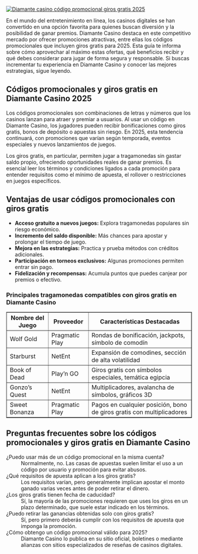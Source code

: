 [![Diamante casino código promocional giros gratis 2025](https://123-caf.pages.dev/gitsignup.png)](https://vrmoo.ru/Bt82HjjY)

<div>   <p>En el mundo del entretenimiento en línea, los casinos digitales se han convertido en una opción favorita para quienes buscan diversión y la posibilidad de ganar premios. Diamante Casino destaca en este competitivo mercado por ofrecer promociones atractivas, entre ellas los códigos promocionales que incluyen giros gratis para 2025. Esta guía te informa sobre cómo aprovechar al máximo estas ofertas, qué beneficios recibir y qué debes considerar para jugar de forma segura y responsable. Si buscas incrementar tu experiencia en Diamante Casino y conocer las mejores estrategias, sigue leyendo.</p>    <h2>Códigos promocionales y giros gratis en Diamante Casino 2025</h2>   <p>Los códigos promocionales son combinaciones de letras y números que los casinos lanzan para atraer y premiar a usuarios. Al usar un código en Diamante Casino, los jugadores pueden recibir bonificaciones como giros gratis, bonos de depósito o apuestas sin riesgo. En 2025, esta tendencia continuará, con promociones que varían según temporada, eventos especiales y nuevos lanzamientos de juegos.</p>   <p>Los giros gratis, en particular, permiten jugar a tragamonedas sin gastar saldo propio, ofreciendo oportunidades reales de ganar premios. Es esencial leer los términos y condiciones ligados a cada promoción para entender requisitos como el mínimo de apuesta, el rollover o restricciones en juegos específicos.</p>    <h2>Ventajas de usar códigos promocionales con giros gratis</h2>   <ul>     <li><strong>Acceso gratuito a nuevos juegos:</strong> Explora tragamonedas populares sin riesgo económico.</li>     <li><strong>Incremento del saldo disponible:</strong> Más chances para apostar y prolongar el tiempo de juego.</li>     <li><strong>Mejora en las estrategias:</strong> Practica y prueba métodos con créditos adicionales.</li>     <li><strong>Participación en torneos exclusivos:</strong> Algunas promociones permiten entrar sin pago.</li>     <li><strong>Fidelización y recompensas:</strong> Acumula puntos que puedes canjear por premios o efectivo.</li>   </ul>    <h3>Principales tragamonedas compatibles con giros gratis en Diamante Casino</h3>   <table border="1" cellpadding="5" cellspacing="0">     <thead>       <tr>         <th>Nombre del Juego</th>         <th>Proveedor</th>         <th>Características Destacadas</th>       </tr>     </thead>     <tbody>       <tr>         <td>Wolf Gold</td>         <td>Pragmatic Play</td>         <td>Rondas de bonificación, jackpots, símbolo de comodín</td>       </tr>       <tr>         <td>Starburst</td>         <td>NetEnt</td>         <td>Expansión de comodines, sección de alta volatilidad</td>       </tr>       <tr>         <td>Book of Dead</td>         <td>Play’n GO</td>         <td>Giros gratis con símbolos especiales, temática egipcia</td>       </tr>       <tr>         <td>Gonzo’s Quest</td>         <td>NetEnt</td>         <td>Multiplicadores, avalancha de símbolos, gráficos 3D</td>       </tr>       <tr>         <td>Sweet Bonanza</td>         <td>Pragmatic Play</td>         <td>Pagos en cualquier posición, bono de giros gratis con multiplicadores</td>       </tr>     </tbody>   </table>    <h2>Preguntas frecuentes sobre los códigos promocionales y giros gratis en Diamante Casino</h2>   <dl>     <dt>¿Puedo usar más de un código promocional en la misma cuenta?</dt>     <dd>Normalmente, no. Las casas de apuestas suelen limitar el uso a un código por usuario y promoción para evitar abusos.</dd>      <dt>¿Qué requisitos de apuesta aplican a los giros gratis?</dt>     <dd>Los requisitos varían, pero generalmente implican apostar el monto ganado varias veces antes de poder retirar el dinero.</dd>      <dt>¿Los giros gratis tienen fecha de caducidad?</dt>     <dd>Sí, la mayoría de las promociones requieren que uses los giros en un plazo determinado, que suele estar indicado en los términos.</dd>      <dt>¿Puedo retirar las ganancias obtenidas solo con giros gratis?</dt>     <dd>Sí, pero primero deberás cumplir con los requisitos de apuesta que imponga la promoción.</dd>      <dt>¿Cómo obtengo un código promocional válido para 2025?</dt>     <dd>Diamante Casino lo publica en su sitio oficial, boletines o mediante alianzas con sitios especializados de reseñas de casinos digitales.</dd>   </dl>   </div>